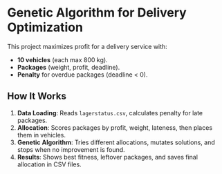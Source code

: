 # Genetic Algorithm for Delivery Optimization

This project maximizes profit for a delivery service with:
- **10 vehicles** (each max 800 kg).
- **Packages** (weight, profit, deadline).
- **Penalty** for overdue packages (deadline < 0).

## How It Works
1. **Data Loading**: Reads `lagerstatus.csv`, calculates penalty for late packages.  
2. **Allocation**: Scores packages by profit, weight, lateness, then places them in vehicles.  
3. **Genetic Algorithm**: Tries different allocations, mutates solutions, and stops when no improvement is found.  
4. **Results**: Shows best fitness, leftover packages, and saves final allocation in CSV files.
